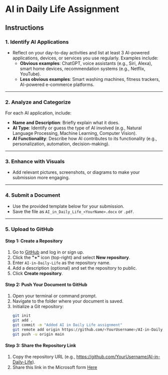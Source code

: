 # AI in Daily Life Assignment  

## Instructions  

### 1. Identify AI Applications  
- Reflect on your day-to-day activities and list at least 3 AI-powered applications, devices, or services you use regularly. Examples include:  
  - **Obvious examples**: ChatGPT, voice assistants (e.g., Siri, Alexa), smart home devices, recommendation systems (e.g., Netflix, YouTube).  
  - **Less obvious examples**: Smart washing machines, fitness trackers, AI-powered e-commerce platforms.  

---

### 2. Analyze and Categorize  
For each AI application, include:  
- **Name and Description**: Briefly explain what it does.  
- **AI Type**: Identify or guess the type of AI involved (e.g., Natural Language Processing, Machine Learning, Computer Vision).  
- **AI Functionality**: Describe how AI contributes to its functionality (e.g., personalization, automation, decision-making).  

---

### 3. Enhance with Visuals  
- Add relevant pictures, screenshots, or diagrams to make your submission more engaging.  

---

### 4. Submit a Document  
- Use the provided template below for your submission.  
- Save the file as `AI_in_Daily_Life_<YourName>.docx` or `.pdf`.  

---

### 5. Upload to GitHub  

#### Step 1: Create a Repository  
1. Go to [GitHub](https://github.com/) and log in or sign up.  
2. Click the **"+"** icon (top-right) and select **New repository**.  
3. Enter `AI-in-Daily-Life` as the repository name.  
4. Add a description (optional) and set the repository to public.  
5. Click **Create repository**.  

#### Step 2: Push Your Document to GitHub  
1. Open your terminal or command prompt.  
2. Navigate to the folder where your document is saved.  
3. Initialize a Git repository:  
   ```bash  
   git init
   git add .
   git commit -m "Added AI in Daily Life assignment"  
   git remote add origin https://github.com/<YourUsername>/AI-in-Daily-Life.git  
   git push -u origin main 

#### Step 3: Share the Repository Link
1. Copy the repository URL (e.g., https://github.com/YourUsername/AI-in-Daily-Life).
2. Share this link in the Microsoft form [Here](https://forms.office.com/r/MwtiC6U7Ju?origin=lprLink)
